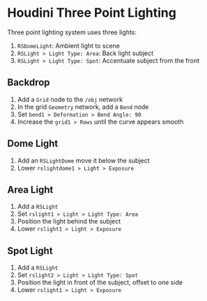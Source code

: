 # Houdini Three Point Lighting

Three point lighting system uses three lights:

1. `RSDomeLight`: Ambient light to scene
2. `RSLight > Light Type: Area`: Back light subject
3. `RSLight > Light Type: Spot`: Accentuate subject from the front

## Backdrop

1. Add a `Grid` node to the `/obj` network
2. In the grid `Geometry` network, add a `Bend` node
3. Set `bend1 > Deformation > Bend Angle: 90`
4. Increase the `grid1 > Rows` until the curve appears smooth

## Dome Light

1. Add an `RSLightDome` move it below the subject
2. Lower `rslightdome1 > Light > Exposure`

## Area Light

1. Add a `RSLight`
2. Set `rslight1 > Light > Light Type: Area`
3. Position the light behind the subject
4. Lower `rslight1 > Light > Exposure`

## Spot Light

1. Add a `RSLight`
2. Set `rslight2 > Light > Light Type: Spot`
3. Position the light in front of the subject, offset to one side
2. Lower `rslight1 > Light > Exposure`

